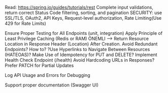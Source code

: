 Read: https://spring.io/guides/tutorials/rest
Complete input validations, return correct Status Code
filtering, sorting, and pagination
SECURITY: use SSL/TLS, OAuth2, API Keys, Request-level authorization,
Rate Limiting(Use 429 for Rate Limits)

Ensure Proper Testing for All Endpoints (unit, integration)
Apply Principle of Least Privilege
Caching (Redis or RAM)
ÖNEMLI --> Return Resource Location in Response Header (Location) After Creation.
Avoid Redundant Endpoints? How to?
?Use Hyperlinks to Navigate Between Resources (HATEOAS)?
Make Use of Idempotency for PUT and DELETE?
Implement Health Check Endpoint (/health)
Avoid Hardcoding URLs in Responses?
Prefer PATCH for Partial Updates

Log API Usage and Errors for Debugging

Support proper documentation (Swagger UI)